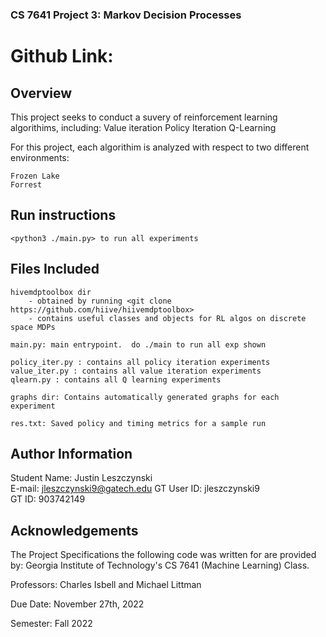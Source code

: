 ### CS 7641 Project 3: Markov Decision Processes

# Github Link:


## Overview
This project seeks to conduct a suvery of reinforcement learning algorithims, including:
    Value iteration
    Policy Iteration
    Q-Learning


For this project, each algorithim is analyzed with respect to two different environments:

    Frozen Lake
    Forrest


## Run instructions

    <python3 ./main.py> to run all experiments

## Files Included
    hivemdptoolbox dir 
        - obtained by running <git clone https://github.com/hiive/hiivemdptoolbox>
        - contains useful classes and objects for RL algos on discrete space MDPs

    main.py: main entrypoint.  do ./main to run all exp shown

    policy_iter.py : contains all policy iteration experiments
    value_iter.py : contains all value iteration experiments
    qlearn.py : contains all Q learning experiments

    graphs dir: Contains automatically generated graphs for each experiment

    res.txt: Saved policy and timing metrics for a sample run




## Author Information
Student Name: Justin Leszczynski 	  	   		   	 		  		  		    	  
E-mail: jleszczynski9@gatech.edu
GT User ID: jleszczynski9 	   		   	 		  		  		    	 		 	  
GT ID: 903742149 


## Acknowledgements
The Project Specifications the following code was written for are provided by:
Georgia Institute of Technology's CS 7641 (Machine Learning) Class.

Professors: Charles Isbell and Michael Littman

Due Date: November 27th, 2022

Semester: Fall 2022


